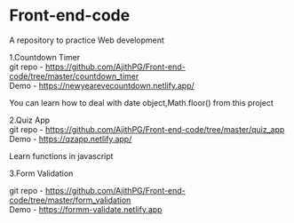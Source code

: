 # Front-end-code
A repository to practice Web development



1.Countdown Timer <br>
 git repo - https://github.com/AjithPG/Front-end-code/tree/master/countdown_timer <br>
 Demo - https://newyearevecountdown.netlify.app/ <br>
 
 You can learn how to deal with date object,Math.floor() from this project
  
2.Quiz App <br>
git repo - https://github.com/AjithPG/Front-end-code/tree/master/quiz_app <br>
Demo - https://qzapp.netlify.app/ <br>

Learn functions in javascript

3.Form Validation

git repo - https://github.com/AjithPG/Front-end-code/tree/master/form_validation <br>
Demo - https://formm-validate.netlify.app
